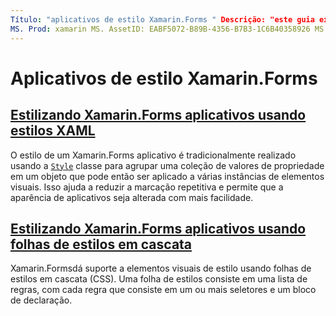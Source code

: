 ```yaml
---
Título: "aplicativos de estilo Xamarin.Forms " Descrição: "este guia explica como estilizar Xamarin.Forms aplicativos usando estilos XAML e usando folhas de estilos em cascata".
MS. Prod: xamarin MS. AssetID: EABF5072-B89B-4356-B7B3-1C6B40358926 MS. Technology: xamarin-Forms autor: davidbritch MS. Author: dabritch MS. Date: 04/28/2018 no-loc: [ Xamarin.Forms , Xamarin.Essentials ]
---
```


# <a name="styling-xamarinforms-apps"></a>Aplicativos de estilo Xamarin.Forms

## <a name="styling-xamarinforms-apps-using-xaml-stylesxamlindexmd"></a>[Estilizando Xamarin.Forms aplicativos usando estilos XAML](xaml/index.md)

O estilo de um Xamarin.Forms aplicativo é tradicionalmente realizado usando a [`Style`](xref:Xamarin.Forms.Style) classe para agrupar uma coleção de valores de propriedade em um objeto que pode então ser aplicado a várias instâncias de elementos visuais. Isso ajuda a reduzir a marcação repetitiva e permite que a aparência de aplicativos seja alterada com mais facilidade.

## <a name="styling-xamarinforms-apps-using-cascading-style-sheetscssindexmd"></a>[Estilizando Xamarin.Forms aplicativos usando folhas de estilos em cascata](css/index.md)

Xamarin.Formsdá suporte a elementos visuais de estilo usando folhas de estilos em cascata (CSS). Uma folha de estilos consiste em uma lista de regras, com cada regra que consiste em um ou mais seletores e um bloco de declaração.
